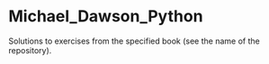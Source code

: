 # Michael_Dawson_Python
Solutions to exercises from the specified book (see the name of the repository).
